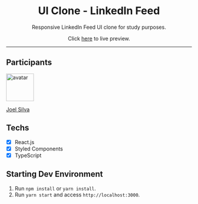 <h1 align="center">
UI Clone - LinkedIn Feed
</h1>

<p align="center">Responsive LinkedIn Feed UI clone for study purposes.</p>
<p align="center">Click <a href="https://rocketseat-clone-linkedin.netlify.app/" target="_blank">here</a> to live preview.</p>

<hr>

## Participants

[<img src="https://avatars3.githubusercontent.com/u/36550713?v=4" width="75px;" alt="avatar"/>](https://github.com/joesilfe)

[Joel Silva](https://github.com/joesilfe)

## Techs

- [x] React.js
- [x] Styled Components
- [x] TypeScript

## Starting Dev Environment

1. Run `npm install` or `yarn install`.<br />
2. Run `yarn start` and access `http://localhost:3000`.<br />
